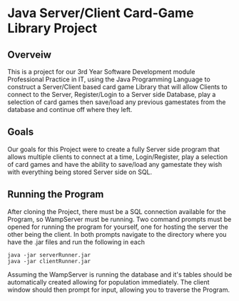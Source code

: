 # Java Server/Client Card-Game Library Project

## Overveiw
This is a project for our 3rd Year Software Development module Professional Practice in IT, using the Java Programming Language to construct a Server/Client based card game Library that will allow Clients to connect to the Server, Register/Login to a Server side Database, play a selection of card games then save/load any previous gamestates from the database and continue off where they left.

## Goals 
Our goals for this Project were to create a fully Server side program that allows multiple clients to connect at a time, Login/Register, play a selection of card games and have the ability to save/load any gamestate they wish with everything being stored Server side on SQL.

## Running the Program
After cloning the Project, there must be a SQL connection available for the Program, so WampServer must be running. Two command prompts must be opened for running the program for yourself, one for hosting the server the other being the client. In both prompts navigate to the directory where you have the .jar files and run the following in each

`java -jar serverRunner.jar`\
`java -jar clientRunner.jar`

Assuming the WampServer is running the database and it's tables should be automatically created allowing for population immediately.
The client window should then prompt for input, allowing you to traverse the Program.














